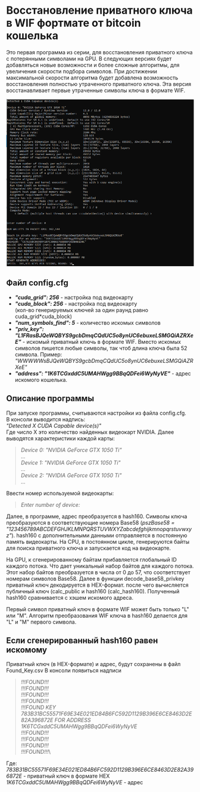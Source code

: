 # Восстановление приватного ключа в WIF фортмате от bitcoin кошелька
Это первая программа из серии, для восстановления приватного ключа с потерянными символами на GPU. В следующих версиях будет добавляться новые возможности и более сложные алгоритмы, для увеличения скорости подбора символов. При достижении максимальной скорости алгоритма будет добавлена возможность восстановления полностью утраченного приватного ключа. Эта версия восстанавливает первые утраченные символы ключа в формате WIF.

![](image/Screenshot_1.png)

## Файл config.cfg
* ***"cuda_grid": 256*** - настройка под видеокарту
* ***"cuda_block": 256*** - настройка под видеокарту\
(кол-во генерируемых ключей за один раунд равно cuda_grid*cuda_block)
* ***"num_symbols_find": 5*** - количество искомых символов
* ***"priv_key": "L1FRasBJQeWQBYS9gcbDmqCQdUC5o8ynUC6ebuxeLSMGQiAZRXeE"*** - искомый приватный ключь в формате WIF. Вместо искомых символов пишется любые символы, так чтоб длина ключа была 52 символа. Пример: *"WWWWWsBJQeWQBYS9gcbDmqCQdUC5o8ynUC6ebuxeLSMGQiAZRXeE"*
* ***"address": "1K6TCGxddC5UMAHWgg9BBqQDFei6WyNyVE"*** - адрес искомого кошелька.
## Описание программы
При запуске программы, считываются настройки из файла config.cfg.\
В консоли выводится надпись:\
*"Detected X CUDA Capable device(s)"*\
Где число X это количество найденных видеокарт NVIDIA.
Далее выводятся характеристики каждой карты:
> *Device 0: "NVIDIA GeForce GTX 1050 Ti"*\
> *...*\
> *Device 1: "NVIDIA GeForce GTX 1050 Ti"*\
> *...*\
> *Device 2: "NVIDIA GeForce GTX 1050 Ti"*\
> *...*

Ввести номер используемой видеокарты:
> *Enter number of device:*

Далее, в программе, адрес преобразуется в hash160. Символы ключа преобразуются в соответствующие номера Base58 (*pszBase58 = "123456789ABCDEFGHJKLMNPQRSTUVWXYZabcdefghijkmnopqrstuvwxyz"*). hash160 с дополнительными данными отправляется в постоянную память видеокарты. На CPU, в постоянном цикле, генерируются байты для поиска приватного ключа и запускается код на видеокарте. 

На GPU, к сгенерированному байтам прибавляется глобальный ID каждого потока. Что дает уникальный набор байтов для каждого потока. Этот набор байтов преобразуется в числа от 0 до 57, что соответствует номерам символов Base58. Далее в функции decode_base58_privkey приватный ключ декодируется в HEX-формат. после чего вычисляется публичный ключ (calc_public и hash160 (calc_hash160). Полученный hash160 сравнивается с хэшем искомого адреса.

Первый символ приватный ключ в формате WIF может быть только "L" или "M". Алгоритм преобразования WIF ключа в hash160 делается для "L" и "M" первого символа. 
## Если сгенерированный hash160 равен искомому
Приватный ключ (в HEX-формате) и адрес, будут сохранены в файл Found_Key.csv
В консоли появиться надписи
> *!!!FOUND!!!*\
> *!!!FOUND!!!*\
> *!!!FOUND!!!*\
> *!!!FOUND!!!*\
> *!!!FOUND KEY 783B31BC55571F69E34E021ED84B6FC592D1129B396E6CE8463D2E82A396872E FOR ADDRESS 1K6TCGxddC5UMAHWgg9BBqQDFei6WyNyVE*\
> *!!!FOUND!!!*\
> *!!!FOUND!!!*\
> *!!!FOUND!!!*\
> *!!!FOUND!!!*\

Где:\
*783B31BC55571F69E34E021ED84B6FC592D1129B396E6CE8463D2E82A396872E* - приватный ключ в формате HEX\
*1K6TCGxddC5UMAHWgg9BBqQDFei6WyNyVE* - адрес



